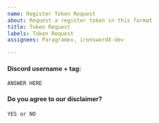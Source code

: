 ```yaml
---
name: Register Token Request
about: Request a register token in this format
title: Token Request
labels: Token Request
assignees: Paragramex, ironswordX-dev

---
```


#### Discord username + tag:

```ANSWER HERE```

#### Do you agree to our disclaimer?

```YES or NO```
